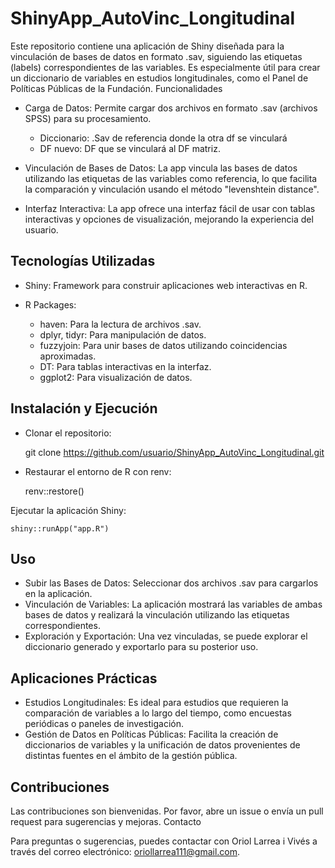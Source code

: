# ShinyApp_AutoVinc_Longitudinal

Este repositorio contiene una aplicación de Shiny diseñada para la vinculación de bases de datos en formato .sav, siguiendo las etiquetas (labels) correspondientes de las variables. Es especialmente útil para crear un diccionario de variables en estudios longitudinales, como el Panel de Políticas Públicas de la Fundación.
Funcionalidades

- Carga de Datos: Permite cargar dos archivos en formato .sav (archivos SPSS) para su procesamiento.
  + Diccionario: .Sav de referencia donde la otra df se vinculará
  + DF nuevo: DF que se vinculará al DF matriz.
  
- Vinculación de Bases de Datos: La app vincula las bases de datos utilizando las etiquetas de las variables como referencia, lo que facilita la comparación y vinculación usando el método "levenshtein distance".

- Interfaz Interactiva: La app ofrece una interfaz fácil de usar con tablas interactivas y opciones de visualización, mejorando la experiencia del usuario.

## Tecnologías Utilizadas

- Shiny: Framework para construir aplicaciones web interactivas en R.

- R Packages:
  + haven: Para la lectura de archivos .sav.
  + dplyr, tidyr: Para manipulación de datos.
  + fuzzyjoin: Para unir bases de datos utilizando coincidencias aproximadas.
  + DT: Para tablas interactivas en la interfaz.
  + ggplot2: Para visualización de datos.

## Instalación y Ejecución

- Clonar el repositorio:

  git clone https://github.com/usuario/ShinyApp_AutoVinc_Longitudinal.git

- Restaurar el entorno de R con renv:

    renv::restore()

Ejecutar la aplicación Shiny:

    shiny::runApp("app.R")

## Uso

- Subir las Bases de Datos: Seleccionar dos archivos .sav para cargarlos en la aplicación.
- Vinculación de Variables: La aplicación mostrará las variables de ambas bases de datos y realizará la vinculación utilizando las etiquetas correspondientes.
- Exploración y Exportación: Una vez vinculadas, se puede explorar el diccionario generado y exportarlo para su posterior uso.

## Aplicaciones Prácticas

- Estudios Longitudinales: Es ideal para estudios que requieren la comparación de variables a lo largo del tiempo, como encuestas periódicas o paneles de investigación.
- Gestión de Datos en Políticas Públicas: Facilita la creación de diccionarios de variables y la unificación de datos provenientes de distintas fuentes en el ámbito de la gestión pública.

## Contribuciones

Las contribuciones son bienvenidas. Por favor, abre un issue o envía un pull request para sugerencias y mejoras.
Contacto

Para preguntas o sugerencias, puedes contactar con Oriol Larrea i Vivés a través del correo electrónico: oriollarrea111@gmail.com.
